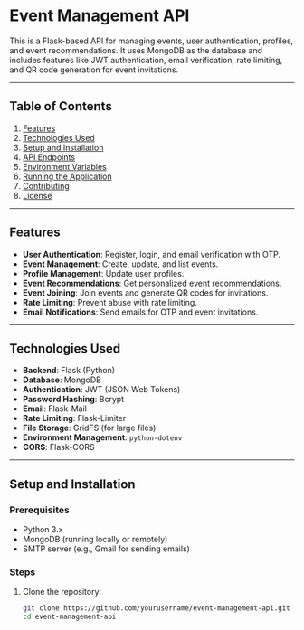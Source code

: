 # Event Management API

This is a Flask-based API for managing events, user authentication, profiles, and event recommendations. It uses MongoDB as the database and includes features like JWT authentication, email verification, rate limiting, and QR code generation for event invitations.

---

## Table of Contents
1. [Features](#features)
2. [Technologies Used](#technologies-used)
3. [Setup and Installation](#setup-and-installation)
4. [API Endpoints](#api-endpoints)
5. [Environment Variables](#environment-variables)
6. [Running the Application](#running-the-application)
7. [Contributing](#contributing)
8. [License](#license)

---

## Features
- **User Authentication**: Register, login, and email verification with OTP.
- **Event Management**: Create, update, and list events.
- **Profile Management**: Update user profiles.
- **Event Recommendations**: Get personalized event recommendations.
- **Event Joining**: Join events and generate QR codes for invitations.
- **Rate Limiting**: Prevent abuse with rate limiting.
- **Email Notifications**: Send emails for OTP and event invitations.

---

## Technologies Used
- **Backend**: Flask (Python)
- **Database**: MongoDB
- **Authentication**: JWT (JSON Web Tokens)
- **Password Hashing**: Bcrypt
- **Email**: Flask-Mail
- **Rate Limiting**: Flask-Limiter
- **File Storage**: GridFS (for large files)
- **Environment Management**: `python-dotenv`
- **CORS**: Flask-CORS

---

## Setup and Installation

### Prerequisites
- Python 3.x
- MongoDB (running locally or remotely)
- SMTP server (e.g., Gmail for sending emails)

### Steps
1. Clone the repository:
   ```bash
   git clone https://github.com/yourusername/event-management-api.git
   cd event-management-api